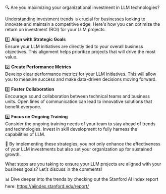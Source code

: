 🔍 Are you maximizing your organizational investment in LLM technologies?  

Understanding investment trends is crucial for businesses looking to innovate and maintain a competitive edge. Here's how you can optimize the return on investment (ROI) for your LLM projects:  

1️⃣ **Align with Strategic Goals**  
   Ensure your LLM initiatives are directly tied to your overall business objectives. This alignment helps prioritize projects that will drive the most value.  

2️⃣ **Create Performance Metrics**  
   Develop clear performance metrics for your LLM initiatives. This will allow you to measure success and make data-driven decisions moving forward.  

3️⃣ **Foster Collaboration**  
   Encourage sound collaboration between technical teams and business units. Open lines of communication can lead to innovative solutions that benefit everyone.  

4️⃣ **Focus on Ongoing Training**  
   Consider the ongoing training needs of your team to stay ahead of trends and technologies. Invest in skill development to fully harness the capabilities of LLM.  

🌟 By implementing these strategies, you not only enhance the effectiveness of your LLM investments but also set your organization up for sustained growth.  

What steps are you taking to ensure your LLM projects are aligned with your business goals? Let’s discuss in the comments!  

📊 Dive deeper into the trends by checking out the Stanford AI Index report here: https://aiindex.stanford.edu/report/